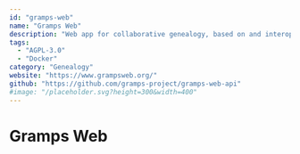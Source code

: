 ```yaml
---
id: "gramps-web"
name: "Gramps Web"
description: "Web app for collaborative genealogy, based on and interoperable with Gramps, the open source genealogy desktop application."
tags:
  - "AGPL-3.0"
  - "Docker"
category: "Genealogy"
website: "https://www.grampsweb.org/"
github: "https://github.com/gramps-project/gramps-web-api"
#image: "/placeholder.svg?height=300&width=400"
---
```


# Gramps Web
